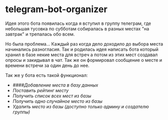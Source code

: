 # telegram-bot-organizer

Идея этого бота появилась когда я вступил в группу телеграм, где небольшая тусовка по субботам собиралась в разных местах "на завтрак" и трепалась обо всем.

Но была проблема... Каждый раз когда дело доходило до выбора места начинались разногласия. Так и родилась идея написать бота который хранил в базе некие места для встреч а потом из этих мест создавал опросы и закидывал в чат. Так же он формировал сообщение о месте и времени встречи за один день до нее.

Так же у бота есть такой функционал:
- _####Добавление места в базу данных_
- _Поставить рейтинг месту_
- _Получить список всех мест из базы_
- _Получить одно случайное место из базы_
- _Удалить место из базы (доступно только админу и создателю группы)_


